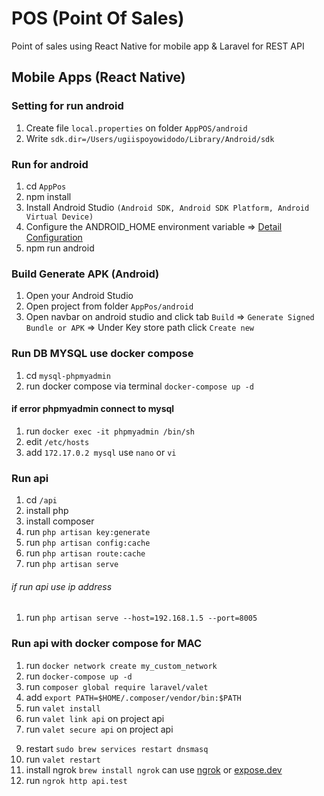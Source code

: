 # POS (Point Of Sales)

Point of sales using React Native for mobile app & Laravel for REST API

## Mobile Apps (React Native)

### Setting for run android

1. Create file `local.properties` on folder `AppPOS/android`
2. Write `sdk.dir=/Users/ugiispoyowidodo/Library/Android/sdk`

### Run for android

1. cd `AppPos`
2. npm install
3. Install Android Studio `(Android SDK, Android SDK Platform, Android Virtual Device)`
4. Configure the ANDROID_HOME environment variable => [Detail Configuration](https://reactnative.dev/docs/environment-setup)
5. npm run android

### Build Generate APK (Android)

1. Open your Android Studio
2. Open project from folder `AppPos/android`
3. Open navbar on android studio and click tab `Build` => `Generate Signed Bundle or APK` => Under Key store path click `Create new`
<!-- 3. Build from source => [Detail Configuration](https://reactnative.dev/contributing/how-to-build-from-source) -->
<!-- 4. Open navbar on android studio and click tab `Build` => `Build Bundle(s)/APK(s)` => `Build APK(s)` -->

### Run DB MYSQL use docker compose
1. cd  `mysql-phpmyadmin`
2. run docker compose via terminal `docker-compose up -d`

#### if error phpmyadmin connect to mysql
1. run `docker exec -it phpmyadmin /bin/sh`
2. edit `/etc/hosts`
1. add `172.17.0.2 mysql` use `nano` or `vi`

### Run api
1. cd `/api`
2. install php
3. install composer
4. run `php artisan key:generate`
5. run `php artisan config:cache`
6. run `php artisan route:cache`
7. run `php artisan serve`

###### if run api use ip address 
1. run `php artisan serve --host=192.168.1.5 --port=8005`

### Run api with docker compose for MAC
1. run `docker network create my_custom_network`
2. run `docker-compose up -d`
3. run `composer global require laravel/valet`
4. add `export PATH=$HOME/.composer/vendor/bin:$PATH`
5. run `valet install`
7. run `valet link api` on project api
8. run `valet secure api` on project api
<!-- 9. add `your_ip_address api.test` /etc/hosts -->
<!-- 10. add `address=/.test/127.0.0.1 listen-address=127.0.0.1` /usr/local/etc/dnsmasq.conf -->
<!-- 9. add `listen [::]:80;` ~/.config/valet/Nginx/api.test -->
9. restart `sudo brew services restart dnsmasq`
10. run `valet restart`
11. install ngrok `brew install ngrok` can use [ngrok](https://ngrok.com/) or [expose.dev](https://expose.dev/)
11. run `ngrok http api.test`